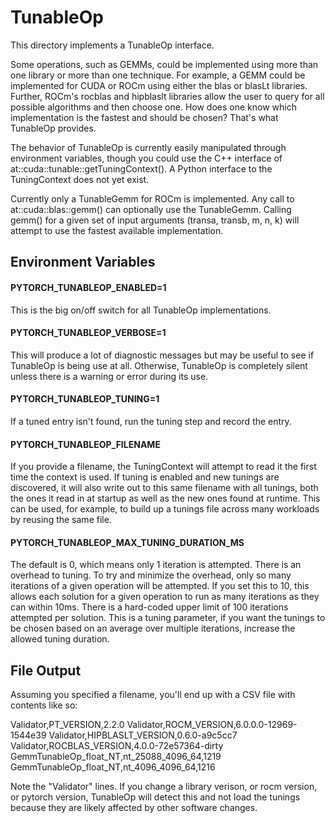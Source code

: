 # TunableOp

This directory implements a TunableOp interface.

Some operations, such as GEMMs, could be implemented using more than one library or more than one technique.
For example, a GEMM could be implemented for CUDA or ROCm using either the blas or blasLt libraries.
Further, ROCm's rocblas and hipblaslt libraries allow the user to query for all possible algorithms and then choose one.
How does one know which implementation is the fastest and should be chosen?  That's what TunableOp provides.

The behavior of TunableOp is currently easily manipulated through environment variables, though you could use the C++ interface of
at::cuda::tunable::getTuningContext().  A Python interface to the TuningContext does not yet exist.

Currently only a TunableGemm for ROCm is implemented.  Any call to at::cuda::blas::gemm() can optionally use the TunableGemm.
Calling gemm() for a given set of input arguments (transa, transb, m, n, k) will attempt to use the fastest available implementation.

## Environment Variables

#### PYTORCH_TUNABLEOP_ENABLED=1
This is the big on/off switch for all TunableOp implementations.

#### PYTORCH_TUNABLEOP_VERBOSE=1
This will produce a lot of diagnostic messages but may be useful to see if TunableOp is being use at all.
Otherwise, TunableOp is completely silent unless there is a warning or error during its use.

#### PYTORCH_TUNABLEOP_TUNING=1
If a tuned entry isn't found, run the tuning step and record the entry.

#### PYTORCH_TUNABLEOP_FILENAME
If you provide a filename, the TuningContext will attempt to read it the first time the context is used.
If tuning is enabled and new tunings are discovered, it will also write out to this same filename with all tunings,
both the ones it read in at startup as well as the new ones found at runtime.
This can be used, for example, to build up a tunings file across many workloads by reusing the same file.

#### PYTORCH_TUNABLEOP_MAX_TUNING_DURATION_MS
The default is 0, which means only 1 iteration is attempted.  There is an overhead to tuning.
To try and minimize the overhead, only so many iterations of a given operation will be attempted.
If you set this to 10,  this allows each solution for a given operation to run as many iterations as they can within 10ms.
There is a hard-coded upper limit of 100 iterations attempted per solution.
This is a tuning parameter, if you want the tunings to be chosen based on an average over multiple iterations, increase the allowed tuning duration.

## File Output

Assuming you specified a filename, you'll end up with a CSV file with contents like so:

Validator,PT_VERSION,2.2.0
Validator,ROCM_VERSION,6.0.0.0-12969-1544e39
Validator,HIPBLASLT_VERSION,0.6.0-a9c5cc7
Validator,ROCBLAS_VERSION,4.0.0-72e57364-dirty
GemmTunableOp_float_NT,nt_25088_4096_64,1219
GemmTunableOp_float_NT,nt_4096_4096_64,1216

Note the "Validator" lines.  If you change a library verison, or rocm version, or pytorch version,
TunableOp will detect this and not load the tunings because they are likely affected by other software changes.
